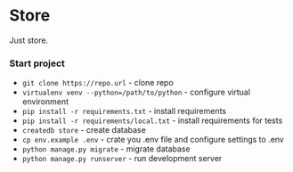 # Store

Just store.

### Start project
* `git clone https://repo.url` - clone repo
* `virtualenv venv --python=/path/to/python` - configure virtual environment
* `pip install -r requirements.txt` - install requirements
* `pip install -r requirements/local.txt` - install requirements for tests
* `createdb store` - create database
* `cp env.example .env` - crate you .env file and configure settings to .env
* `python manage.py migrate` - migrate database
* `python manage.py runserver` - run development server

